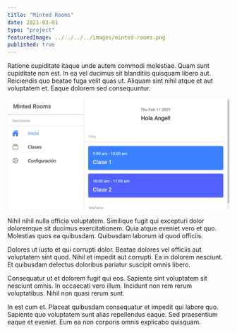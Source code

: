```yaml
---
title: "Minted Rooms"
date: 2021-03-01
type: "project"
featuredImage: ../../../../images/minted-rooms.png
published: true
---
```


Ratione cupiditate itaque unde autem commodi molestiae. Quam sunt cupiditate non est. In ea vel ducimus sit blanditiis quisquam libero aut. Reiciendis quo beatae fuga velit quas ut. Aliquam sint nihil atque et aut voluptatem et. Eaque dolorem sed consequuntur.

![Imagen](../../../../images/minted-rooms.png)

Nihil nihil nulla officia voluptatem. Similique fugit qui excepturi dolor doloremque sit ducimus exercitationem. Quia atque eveniet vero et quo. Molestias quos ea quibusdam. Quibusdam laborum id quod officiis.

Dolores ut iusto et qui corrupti dolor. Beatae dolores vel officiis aut voluptatem sint quod. Nihil et impedit aut corrupti. Ea in dolorem nesciunt. Et quibusdam delectus doloribus pariatur suscipit omnis libero.

Consequatur ut et dolorem fugit qui eos. Sapiente sint voluptatem sit nesciunt omnis. In occaecati vero illum. Incidunt non rem rerum voluptatibus. Nihil non quasi rerum sunt.

In est cum et. Placeat quibusdam consequatur et impedit qui labore quo. Sapiente quo voluptatem sunt alias repellendus eaque. Sed praesentium eaque et eveniet. Eum ea non corporis omnis explicabo quisquam.
